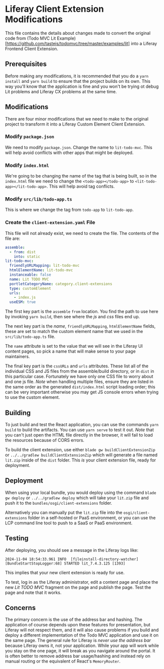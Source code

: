 # Liferay Client Extension Modifications

This file contains the details about changes made to convert the original code from (Todo MVC Lit Example)[https://github.com/tastejs/todomvc/tree/master/examples/lit] into a Liferay Frontend Client Extension.

## Prerequisites

Before making any modifications, it is recommended that you do a `yarn install` and `yarn build` to ensure that the project builds on its own. This way you'll know that the application is fine and you won't be trying ot debug Lit problems and Liferay CX problems at the same time.

## Modifications

There are four minor modifications that we need to make to the original project to transform it into a Liferay Custom Element Client Extension.

### Modify `package.json`

We need to modify `package.json`. Change the name to `lit-todo-mvc`. This will help avoid conflicts with other apps that might be deployed.

### Modify `index.html`

We're going to be changing the name of the tag that is being built, so in the `index.html` file we need to change the `<todo-app></todo-app>` to `<lit-todo-app></lit-todo-app>`. This will help avoid tag conflicts.

### Modify `src/lib/todo-app.ts`

This is where we change the tag from `todo-app` to `lit-todo-app`.

### Create the `client-extension.yaml` File

This file will not already exist, we need to create the file. The contents of the file are:

```yaml
assemble:
  - from: dist
    into: static
lit-todo-mvc:
  friendlyURLMapping: lit-todo-mvc
  htmlElementName: lit-todo-mvc
  instanceable: false
  name: Lit TODO MVC
  portletCategoryName: category.client-extensions
  type: customElement
  urls:
    - index.js
  useESM: true
```

The first key part is the `assemble` `from` location. You find the path to use here by invoking `yarn build`, then see where the *js* and *css* files end up.

The next key part is the *name*, `friendlyURLMapping`, `htmlElementName` fields, these are set to match the custom element name that we used in the `src/lib/todo-app.ts` file.

The `name` attribute is set to the value that we will see in the Liferay UI content pages, so pick a name that will make sense to your page maintainers.

The final key part is the `cssURLs` and `urls` attributes. These list all of the individual CSS and JS files from the assemble/build directory, or in `dist` in this particular case. Fortunately we have only one CSS file to worry about and one js file. *Note* when handling multiple files, ensure they are listed in the same order as the generated `dist/index.html` script loading order; this can be very important otherwise you may get JS console errors when trying to use the custom element.

## Building

To just build and test the React application, you can use the commands `yarn build` to build the artifacts. You can use `yarn serve` to test it out. *Note* that you can't just open the HTML file directly in the browser, it will fail to load the resources because of CORS errors.

To build the client extension, use either `blade gw buildClientExtensionZip` or `../../gradlew buildClientExtensionZip` which will generate a file named `lit.zip` inside of the `dist` folder. This _is_ your client extension file, ready for deployment.

## Deployment

When using your local bundle, you would deploy using the command `blade gw deploy` or `../../gradlew deploy` which will take your `lit.zip` file and push it to the `bundles/osgi/client-extensions` folder.

Alternatively you can manually put the `lit.zip` file into the `osgi/client-extensions` folder in a self-hosted or PaaS environment, or you can use the LCP command line tool to push to a SaaS or PaaS environment.

## Testing

After deploying, you should see a message in the Liferay logs like:

```
2024-11-04 18:54:33.961 INFO  [fileinstall-directory-watcher][BundleStartStopLogger:68] STARTED lit_7.4.3.125 [1393]
```

This implies that your new client extension is ready for use.

To test, log in as the Liferay administrator, edit a content page and place the new *Lit TODO MVC* fragment on the page and publish the page. Test the page and note that it works.

## Concerns

The primary concern is the use of the address bar and hashing. The application of course depends upon these features for presentation, but Liferay will not respect them, and it will also cause problems if you build and deploy a different implementation of the Todo MVC application and use it on the same page. The general rule for Liferay is _never use the address bar_ because Liferay owns it, not your application. While your app will work while you stay on the one page, it will break as you navigate around the portal. It is often better to remove address bar usage/hashing and instead rely on manual routing or the equivalent of React's `MemoryRouter`.
